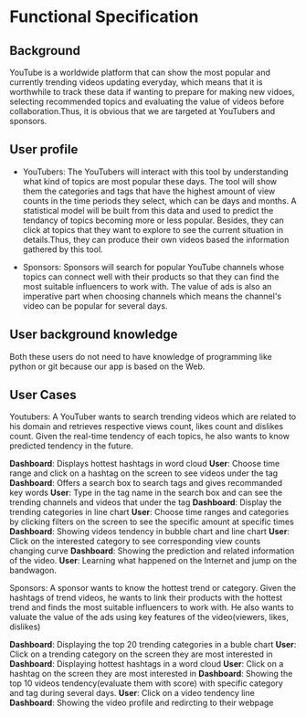 # Functional Specification

## Background

YouTube is a worldwide platform that can show the most popular and currently trending videos updating everyday, which means that it is worthwhile to track these data if wanting to prepare for making new vidoes, selecting recommended topics and evaluating the value of videos before collaboration.Thus, it is obvious that we are targeted at YouTubers and sponsors.


## User profile

* YouTubers:
The YouTubers will interact with this tool by understanding what kind of topics are most popular these days. The tool will show them the categories and tags that have the highest amount of view counts in the time periods they select, which can be days and months. A statistical model will be built from this data and used to predict the tendancy of topics becoming more or less popular. Besides, they can click at topics that they want to explore to see the current situation in details.Thus, they can produce their own videos based the information gathered by this tool.

* Sponsors: 
Sponsors will search for popular YouTube channels whose topics can connect well with their products so that they can find the most suitable influencers to work with. The value of ads is also an imperative part when choosing channels which means the channel's video can be popular for several days.


## User background knowledge

Both these users do not need to have knowledge of programming like python or git because our app is based on the Web.


## User Cases

Youtubers:
A YouTuber wants to search trending videos which are related to his domain and retrieves respective views count, likes count and dislikes count. Given the real-time tendency of each topics, he also wants to know predicted tendency in the future.

   **Dashboard**: Displays hottest hashtags in word cloud
   **User**: Choose time range and click on a hashtag on the screen to see videos under the tag
   **Dashboard**: Offers a search box to search tags and gives recommanded key words
   **User**: Type in the tag name in the search box and can see the trending channels and videos that under the tag
   **Dashboard**: Display the trending categories in line chart
   **User**: Choose time ranges and categories by clicking filters on the screen to see the specific amount at specific times
   **Dashboard**: Showing videos tendency in bubble chart and line chart
   **User**: Click on the interested category to see corresponding view counts changing curve
   **Dashboard**: Showing the prediction and related information of the video.
   **User**: Learning what happened on the Internet and jump on the bandwagon.


Sponsors:
A sponsor wants to know the hottest trend or category. Given the hashtags of trend videos, he wants to link their products with the hottest trend and finds the most suitable influencers to work with. He also wants to valuate the value of the ads using key features of the video(viewers, likes, dislikes) 

   **Dashboard**: Displaying the top 20 trending categories in a buble chart
   **User**: Click on a trending category on the screen they are most interested in
   **Dashboard**: Displaying hottest hashtags in a word cloud
   **User**: Click on a hashtag on the screen they are most interested in
   **Dashboard**: Showing the top 10 videos tendency(evaluate them with score) with specific category and tag during several days.
   **User**: Click on a video tendency line
   **Dashboard**: Showing the video profile and redircting to their webpage
